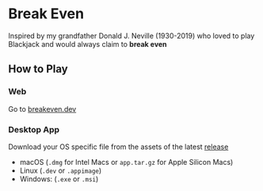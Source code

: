 # Break Even

Inspired by my grandfather Donald J. Neville (1930-2019) who loved to play Blackjack and would always claim to **break even**

## How to Play

### Web

Go to [breakeven.dev](https://breakeven.dev)

### Desktop App

Download your OS specific file from the assets of the latest [release](https://github.com/lineville/break-even/releases/latest)
  - macOS (`.dmg` for Intel Macs or `app.tar.gz` for Apple Silicon Macs)
  - Linux (`.dev` or `.appimage`)
  - Windows: (`.exe` or `.msi`)
  
